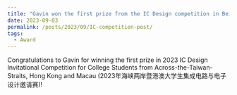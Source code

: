 ```yaml
---
title: "Gavin won the first prize from the IC Design competition in Beijing"
date: 2023-09-03
permalink: /posts/2023/09/IC-competition-post/
tags:
  - Award
---
```


Congratulations to Gavin for winning the first prize in 2023 IC Design Invitational Competition for College Students from Across-the-Taiwan-Straits, Hong Kong and Macau (2023年海峡两岸暨港澳大学生集成电路与电子设计邀请赛)!